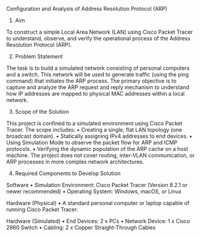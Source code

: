 Configuration and Analysis of Address Resolution Protocol (ARP)

1. Aim
   
To construct a simple Local Area Network (LAN) using Cisco Packet Tracer to understand, observe, 
and verify the operational process of the Address Resolution Protocol (ARP).

2. Problem Statement

The task is to build a simulated network consisting of personal computers and a switch. This network 
will be used to generate traffic (using the ping command) that initiates the ARP process. The primary 
objective is to capture and analyze the ARP request and reply mechanism to understand how IP 
addresses are mapped to physical MAC addresses within a local network.

3. Scope of the Solution
   
This project is confined to a simulated environment using Cisco Packet Tracer. The scope includes:
• Creating a single, flat LAN topology (one broadcast domain).
• Statically assigning IPv4 addresses to end devices.
• Using Simulation Mode to observe the packet flow for ARP and ICMP protocols.
• Verifying the dynamic population of the ARP cache on a host machine.
The project does not cover routing, inter-VLAN communication, or ARP processes in more complex 
network architectures.

4. Required Components to Develop Solution
   
Software
• Simulation Environment: Cisco Packet Tracer (Version 8.2.1 or newer recommended)
• Operating System: Windows, macOS, or Linux

Hardware (Physical)
• A standard personal computer or laptop capable of running Cisco Packet Tracer.

Hardware (Simulated)
• End Devices: 2 x PCs
• Network Device: 1 x Cisco 2960 Switch 
• Cabling: 2 x Copper Straight-Through Cables
